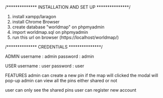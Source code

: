 /************** INSTALLATION AND SET UP ***************/

1. install xampp/laragon
2. install Chrome Browser
3. create database "worldmap" on phpmyadmin
4. import worldmap.sql on phpmyadmin 
5. run this url on browser (https://localhost/worldmap/)


/************** CREDENTIALS ***************/

ADMIN 
 username : admin 
 password : admin 

USER 
 username : user 
 password : user 

FEATURES
 admin can create a new pin if the map will clicked the modal will pop-up
 admin can view all the pins either shared or not 

 user can only see the shared pins 
 user can register new account
